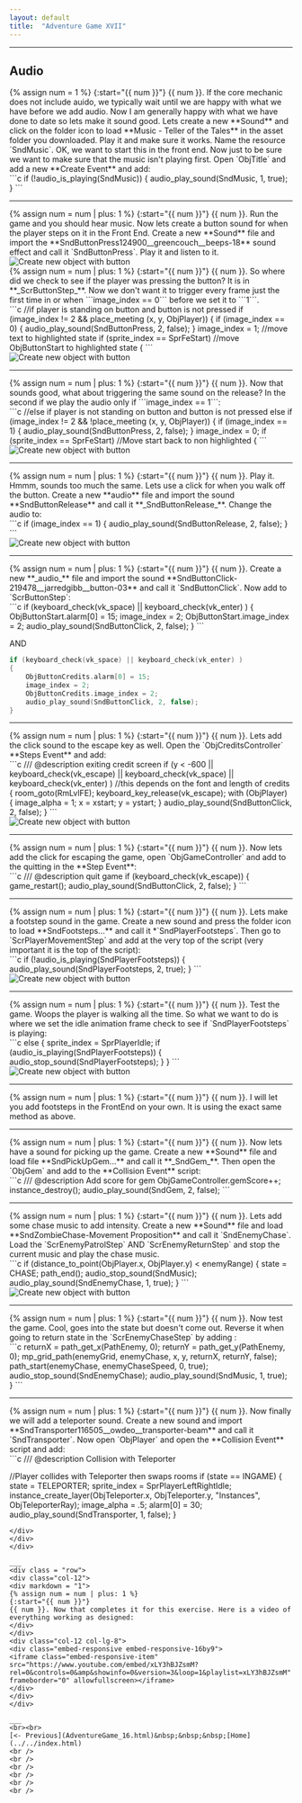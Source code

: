```yaml
---
layout: default
title:  "Adventure Game XVII"
---
```


___ 
## Audio

<div class = "row">
<div class="col-12 col-lg-4 align-self-center">
<div markdown = "1">
{% assign num = 1 %}
{:start="{{ num }}"}
{{ num }}. If the core mechanic does not include auido, we typically wait until we are happy with what we have before we add audio.  Now I am generally happy with what we have done to date so lets make it sound good.  Lets create a new **Sound** and click on the folder icon to load **Music - Teller of the Tales** in the asset folder you downloaded.  Play it and make sure it works.  Name the resource `SndMusic`.  OK, we want to start this in the front end.  Now just to be sure we want to make sure that the music isn't playing first.  Open `ObjTitle` and add a new **Create Event** and add:  
</div>
</div>
<div class="col-12 col-lg-8">
<div markdown = "1">
```c
if (!audio_is_playing(SndMusic))
{
	audio_play_sound(SndMusic, 1, true);
}
```
</div>
</div>
</div>

___ 
<div class = "row">
<div class="col-12 col-lg-6 align-self-center">
<div markdown = "1">
{% assign num = num | plus: 1 %}
{:start="{{ num }}"}
{{ num }}. Run the game and you should hear music.  Now lets create a button sound for when the player steps on it in the Front End. Create a new **Sound** file and import the **SndButtonPress124900__greencouch__beeps-18** sound effect and call it `SndButtonPress`.  Play it and listen to it.
</div>
</div>
<div class="col-12 col-lg-6">
<img src="images/ButtonPressAudioImport.jpg" class="img-fluid" alt="Create new object with button">
</div>
</div>

<div class = "row">
<div class="col-12 col-lg-4 align-self-center">
<div markdown = "1">
{% assign num = num | plus: 1 %}
{:start="{{ num }}"}
{{ num }}. So where did we check to see if the player was pressing the button?  It is in **_ScrButtonStep_**.  Now we don't want it to trigger every frame just the first time in or when ```image_index == 0``` before we set it to ```1```.
</div>
</div>
<div class="col-12 col-lg-8">
<div markdown = "1">
```c
//if player is standing on button and button is not pressed
if (image_index != 2 && place_meeting (x, y, ObjPlayer))
{
    if (image_index == 0)
    {
        audio_play_sound(SndButtonPress, 2, false);
    }
    image_index = 1; //move text to highlighted state
    if (sprite_index == SprFeStart) //move ObjButtonStart to highlighted state
    {
```
</div>
</div>
</div>
<div class = "row">
<div class="col-12">
<img src="images/SoundForButtonPress.jpg" class="img-fluid" alt="Create new object with button"> 
</div>
</div>

___ 
<div class = "row">
<div class="col-12 col-lg-4 align-self-center">
<div markdown = "1">
{% assign num = num | plus: 1 %}
{:start="{{ num }}"}
{{ num }}. Now that sounds good, what about triggering the same sound on the release?  In the second if we play the audio only if ```image_index == 1```:  
</div>
</div>
<div class="col-12 col-lg-8">
<div markdown = "1">
```c
//else if player is not standing on button and button is not pressed
else if (image_index != 2 && !place_meeting (x, y, ObjPlayer))
{
    if (image_index == 1)
    {
        audio_play_sound(SndButtonPress, 2, false);
    }
    image_index = 0;
    if (sprite_index == SprFeStart) //Move start back to non highlighted
    {
```
</div>
</div>
</div>
<div class = "row">
<div class="col-12">
<img src="images/SoundForButtonRelease.jpg" class="img-fluid" alt="Create new object with button"> 
</div>
</div>

___ 
<div class = "row">
<div class="col-12 col-lg-4 align-self-center">
<div markdown = "1">
{% assign num = num | plus: 1 %}
{:start="{{ num }}"}
{{ num }}. Play it.  Hmmm, sounds too much the same.  Lets use a click for when you walk off the button. Create a new **audio** file and import the sound **SndButtonRelease** and call it **_SndButtonRelease_**.  Change the audio to:
</div>
</div>
<div class="col-12 col-lg-8">
<div markdown = "1">
```c
    if (image_index == 1)
    {
	       audio_play_sound(SndButtonRelease, 2, false);
    }
```
</div>
</div>
</div>
<div class = "row">
<div class="col-12">
<img src="images/SndButtonClick.jpg" class="img-fluid" alt="Create new object with button">
</div>
</div>

___ 
<div class = "row">
<div class="col-12 col-lg-4 align-self-center">
<div markdown = "1">
{% assign num = num | plus: 1 %}
{:start="{{ num }}"}
{{ num }}. Create a new **_audio_** file and import the sound **SndButtonClick-219478__jarredgibb__button-03** and call it `SndButtonClick`. Now add to `ScrButtonStep`:  
</div>
</div>
<div class="col-12 col-lg-8">
<div markdown = "1">
```c
if (keyboard_check(vk_space) || keyboard_check(vk_enter) )
{
    ObjButtonStart.alarm[0] = 15;
    image_index = 2;
    ObjButtonStart.image_index = 2;
    audio_play_sound(SndButtonClick, 2, false);
}
```

AND

```c
if (keyboard_check(vk_space) || keyboard_check(vk_enter) )
{
    ObjButtonCredits.alarm[0] = 15;
    image_index = 2;
    ObjButtonCredits.image_index = 2;
    audio_play_sound(SndButtonClick, 2, false);
}
 ```
</div>
</div>
</div>

___ 
<div class = "row">
<div class="col-12 col-lg-4 align-self-center">
<div markdown = "1">
{% assign num = num | plus: 1 %}
{:start="{{ num }}"}
{{ num }}. Lets add the click sound to the escape key as well.  Open the `ObjCreditsController` **Steps Event** and add:  
</div>
</div>
<div class="col-12 col-lg-8">
<div markdown = "1">
```c
/// @description exiting credit screen
if (y < -600 || keyboard_check(vk_escape) || keyboard_check(vk_space) || keyboard_check(vk_enter) ) //this depends on the font and length of credits
{
    room_goto(RmLvlFE);
    keyboard_key_release(vk_escape);
    with (ObjPlayer)
    {
        image_alpha = 1;
        x = xstart;
        y = ystart;
    }
     audio_play_sound(SndButtonClick, 2, false);
}
```
</div>
</div>
</div>
<div class = "row">
<div class="col-12">
<img src="images/EscapeCreditsClick.jpg" class="img-fluid" alt="Create new object with button">
</div>
</div>

___ 
<div class = "row">
<div class="col-12 col-lg-4 align-self-center">
<div markdown = "1">
{% assign num = num | plus: 1 %}
{:start="{{ num }}"}
{{ num }}. Now lets add the click for escaping the game, open `ObjGameController` and add to the quitting in the **Step Event**:  
</div>
</div>
<div class="col-12 col-lg-8">
<div markdown = "1">
```c
/// @description quit game
if (keyboard_check(vk_escape))
{
    game_restart(); 
    audio_play_sound(SndButtonClick, 2, false);
}
```
</div>
</div>
</div>

___ 
<div class = "row">
<div class="col-12 col-lg-4 align-self-center">
<div markdown = "1">
{% assign num = num | plus: 1 %}
{:start="{{ num }}"}
{{ num }}. Lets make a footstep sound in the game.  Create a new sound and press the folder icon to load **SndFootsteps...** and call it *`SndPlayerFootsteps`.  Then go to `ScrPlayerMovementStep` and add at the very top of the script (very important it is the top of the script):
</div>
</div>
<div class="col-12 col-lg-8">
<div markdown = "1">
```c
if (!audio_is_playing(SndPlayerFootsteps))
{
	audio_play_sound(SndPlayerFootsteps, 2, true);
}
```
</div>
</div>
</div>
<div class = "row">
<div class="col-12">
<img src="images/FootstepSounds.jpg" class="img-fluid" alt="Create new object with button">
</div>
</div>

___ 
<div class = "row">
<div class="col-12 col-lg-4 align-self-center">
<div markdown = "1">
{% assign num = num | plus: 1 %}
{:start="{{ num }}"}
{{ num }}. Test the game.  Woops the player is walking all the time.  So what we want to do is where we set the idle animation frame check to see if `SndPlayerFootsteps` is playing:
</div>
</div>
<div class="col-12 col-lg-8">
<div markdown = "1">
```c
else
{
    sprite_index = SprPlayerIdle;
    if (audio_is_playing(SndPlayerFootsteps))
    {
	       audio_stop_sound(SndPlayerFootsteps);
    }
}
```
</div>
</div>
</div>
<div class = "row">
<div class="col-12">
<img src="images/FootstepStopSounds.jpg" class="img-fluid" alt="Create new object with button">
</div>
</div>

___ 
<div class = "row">
<div class="col-12">
<div markdown = "1">
{% assign num = num | plus: 1 %}
{:start="{{ num }}"}
{{ num }}. I will let you add footsteps in the FrontEnd on your own.  It is using the exact same method as above.
</div>
</div>
</div>

___ 
<div class = "row">
<div class="col-12 col-lg-4 align-self-center">
<div markdown = "1">
{% assign num = num | plus: 1 %}
{:start="{{ num }}"}
{{ num }}. Now lets have a sound for picking up the game.  Create a new **Sound** file and load file **SndPickUpGem...** and call it **_SndGem_**.  Then open the `ObjGem` and add to the **Collision Event** script:  
</div>
</div>
<div class="col-12 col-lg-8">
<div markdown = "1">
```c
/// @description Add score for gem
ObjGameController.gemScore++; 
instance_destroy();
audio_play_sound(SndGem, 2, false);
```
</div>
</div>
</div>

___ 
<div class = "row">
<div class="col-12 col-lg-4 align-self-center">
<div markdown = "1">
{% assign num = num | plus: 1 %}
{:start="{{ num }}"}
{{ num }}. Lets add some chase music to add intensity.  Create a new **Sound** file and load **SndZombieChase-Movement Proposition** and call it `SndEnemyChase`.  Load the `ScrEnemyPatrolStep` AND `ScrEnemyReturnStep` and stop the current music and play the chase music.
</div>
</div>
<div class="col-12 col-lg-8">
<div markdown = "1">
```c
if (distance_to_point(ObjPlayer.x, ObjPlayer.y) < enemyRange)
{
    state = CHASE;
    path_end();
    audio_stop_sound(SndMusic);
    audio_play_sound(SndEnemyChase, 1, true);
}
```
</div>
</div>
</div>
<div class = "row">
<div class="col-12">
<img src="images/ChaseMusic.jpg" class="img-fluid" alt="Create new object with button">
</div>
</div>

___ 
<div class = "row">
<div class="col-12 col-lg-4 align-self-center">
<div markdown = "1">
{% assign num = num | plus: 1 %}
{:start="{{ num }}"}
{{ num }}. Now test the game.  Cool, goes into the state but doesn't come out.  Reverse it when going to return state in the `ScrEnemyChaseStep` by adding :
</div>
</div>
<div class="col-12 col-lg-8">
<div markdown = "1">
```c
    returnX = path_get_x(PathEnemy, 0);
    returnY = path_get_y(PathEnemy, 0);
    mp_grid_path(enemyGrid, enemyChase, x, y, returnX, returnY, false);
    path_start(enemyChase, enemyChaseSpeed, 0, true);
    audio_stop_sound(SndEnemyChase);
    audio_play_sound(SndMusic, 1, true);
}
```
</div>
</div>
</div>

___ 
<div class = "row">
<div class="col-12 col-lg-6 align-self-center">
<div markdown = "1">
{% assign num = num | plus: 1 %}
{:start="{{ num }}"}
{{ num }}. Now finally we will add a teleporter sound.  Create a new sound and import **SndTransporter116505__owdeo__transporter-beam** and call it `SndTransporter`.  Now open `ObjPlayer` and open the **Collision Event** script and add: 
</div>
</div>
<div class="col-12 col-lg-6">
<div markdown = "1">
```c
/// @description Collision with Teleporter

//Player collides with Teleporter then swaps rooms
if (state == INGAME)
{
    state = TELEPORTER;
    sprite_index = SprPlayerLeftRightIdle;
    instance_create_layer(ObjTeleporter.x, ObjTeleporter.y, "Instances", ObjTeleporterRay);
    image_alpha = .5;
    alarm[0] = 30;
    audio_play_sound(SndTransporter, 1, false);
}
```
</div>
</div>
</div>

___ 
<div class = "row">
<div class="col-12">
<div markdown = "1">
{% assign num = num | plus: 1 %}
{:start="{{ num }}"}
{{ num }}. Now that completes it for this exercise. Here is a video of everything working as designed:
</div>
</div>
<div class="col-12 col-lg-8">
<div class="embed-responsive embed-responsive-16by9">
<iframe class="embed-responsive-item" src="https://www.youtube.com/embed/xLY3hBJZsmM?rel=0&controls=0&amp&showinfo=0&version=3&loop=1&playlist=xLY3hBJZsmM" frameborder="0" allowfullscreen></iframe>
</div>
</div>
</div>

___ 
<br><br>
[<- Previous](AdventureGame_16.html)&nbsp;&nbsp;&nbsp;[Home](../../index.html)
<br />  
<br />  
<br />  
<br /> 
<br />  
<br /> 